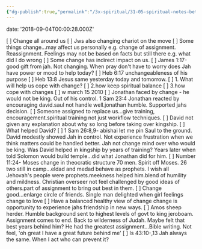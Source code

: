 ```yaml
---
{"dg-publish":true,"permalink":"/3x-spiritual/31-05-spiritual-notes-bethel-lectures/some-things-never-change-warren-schufeld/","title":"Some things never change - Warren Schufeld"}
---
```


date: '2018-09-04T00:00:28.000Z'

[ ] Change all around us
[ ] Jws also changing chariot on the move
[ ] Some things change...may affect us personally e.g. change of assignment. Reassignment. Feelings may not be based on facts but still there e.g. what did I do wrong
[ ] Some change has indirect impact on us.
[ ] James 1:17-good gift from jah. Not changing. When pray don't have to worry does Jah have power or mood to help today?
[ ] Heb 6:17 unchangeableness of his purpose
[ ] Heb 13:8 Jesus same yesterday today and tomorrow.
[ ] 1\. What will help us cope with change?
[ ] 2.how keep spiritual balance
[ ] 3.how cope with changes
[ ] w march 15 2010
[ ] Jonathan faced by change - he would not be king. Out of his control. 1 Sam 23:4 Jonathan reacted by encouraging david.saul not handle well.jonathan humble. Supported jahs decision.
[ ] Someone assigned to replace us...give training, encouragement.spiritual training not just workflow techniques.
[ ] David not given any explanation about why so long before taking over kingship.
[ ] What helped David?
[ ] 1 Sam 26:8,9- abishai let me pin Saul to the ground. David modestly showed Jah in control. Not experience frustration when we think matters could be handled better. Jah not change mind over who would be king. Was David helped in kingship by years of training? Years later when told Solomon would build temple...did what Jonathan did for him.
[ ] Number 11:24- Moses change in theocratic structure 70 men. Spirit off Moses. 26 two still in camp...eldad and medad behave as prophets. I wish all Jehovah's people were prophets.meekness helped him.blend of humility and mildness. Christian overseer not feel challenged by good ideas of others.part of assignment to bring out best in them.
[ ] Change good...enlarge circle of friends. Single man delighted when girl feelings change to love
[ ] Have a balanced healthy view of change change is opportunity to experience jahs friendship in new ways.
[ ] Amos sheep herder. Humble background sent to highest levels of govt to king jeroboam. Assignment comes to end. Back to wilderness of Judah. Maybe felt that best years behind him? He had the greatest assignment...Bible writing. Not feel, 'oh great I have a great future behind me'
[ ] Is 43:10-,13 Jah always the same. When I act who can prevent it?